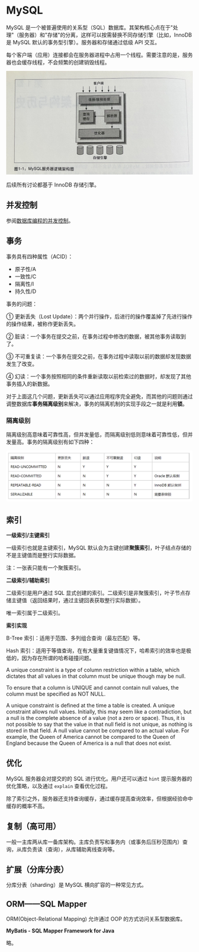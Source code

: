 # MySQL

MySQL 是一个被普遍使用的关系型（SQL）数据库。其架构核心点在于"处理"（服务器）和"存储"的分离，这样可以按需替换不同存储引擎（比如，InnoDB 是 MySQL 默认的事务型引擎）。服务器和存储通过低级 API 交互。

每个客户端（应用）连接都会在服务器进程中占用一个线程。需要注意的是，服务器也会缓存线程，不会频繁的创建销毁线程。

![](rdbms-mysql-arch.jpg)

后续所有讨论都基于 InnoDB 存储引擎。

## 并发控制

参阅[数据库编程的并发控制](../JavaSE/Java/Concurrency.md#数据库编程的并发控制)。

## 事务

事务具有四种属性（ACID）：

- 原子性/A
- 一致性/C
- 隔离性/I
- 持久性/D

事务的问题：

① 更新丢失（Lost Update）：两个并行操作，后进行的操作覆盖掉了先进行操作的操作结果，被称作更新丢失。

② 脏读：一个事务在提交之前，在事务过程中修改的数据，被其他事务读取到了。

③ 不可重复读：一个事务在提交之前，在事务过程中读取以前的数据却发现数据发生了改变。

④ 幻读：一个事务按照相同的条件重新读取以前检索过的数据时，却发现了其他事务插入的新数据。

对于上面这几个问题，更新丢失可以通过应用程序完全避免，而其他的问题则通过调整数据库**事务隔离级别**来解决，事务的隔离机制的实现手段之一就是利用**锁**。

### 隔离级别

隔离级别高意味着可靠性高，但并发量低，而隔离级别低则意味着可靠性低，但并发量高。事务的隔离级别有如下四种：

![](rdbms-mysql-tx-level.jpg)

## 索引

**一级索引/主键索引**

一级索引也就是主键索引，MySQL 默认会为主键创建**聚簇索引**，叶子结点存储的不是主键值而是整行实际数据。

注：一张表只能有一个聚簇索引。

**二级索引/辅助索引**

二级索引是用户通过 SQL 显式创建的索引。二级索引是非聚簇索引，叶子节点存储主键值（返回结果时，通过主键回表获取整行实际数据）。

唯一索引属于二级索引。

**索引实现**

B-Tree 索引：适用于范围、多列组合查询（最左匹配）等。

Hash 索引：适用于等值查询，在有大量重复键值情况下，哈希索引的效率也是极低的，因为存在所谓的哈希碰撞问题。

A unique constraint is a type of column restriction within a table, which dictates that all values in that column must be unique though may be null.

To ensure that a column is UNIQUE and cannot contain null values, the column must be specified as NOT NULL.

A unique constraint is defined at the time a table is created. A unique constraint allows null values. Initially, this may seem like a contradiction, but a null is the complete absence of a value (not a zero or space). Thus, it is not possible to say that the value in that null field is not unique, as nothing is stored in that field. A null value cannot be compared to an actual value. For example, the Queen of America cannot be compared to the Queen of England because the Queen of America is a null that does not exist.

## 优化

MySQL 服务器会对提交的的 SQL 进行优化。用户还可以通过 `hint` 提示服务器的优化策略，以及通过 `explain` 查看优化过程。

除了索引之外，服务器还支持查询缓存，通过缓存提高查询效率，但根据经验命中缓存的概率不高。

## 复制（高可用）

一般一主库两从库一备库架构。主库负责写和事务内（或事务后压秒范围内）查询，从库负责读（查询），从库辅助离线查询等。

## 扩展（分库分表）

分库分表（sharding）是 MySQL 横向扩容的一种常见方式。

## ORM——SQL Mapper

ORM(Object-Relational Mapping) 允许通过 OOP 的方式访问关系型数据库。

**MyBatis - SQL Mapper Framework for Java**

略。
